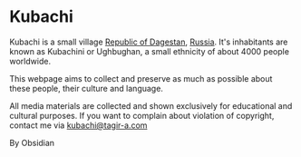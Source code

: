 
# Kubachi

Kubachi is a small village [Republic of Dagestan](https://en.wikipedia.org/wiki/Republic_of_Dagestan), [Russia](https://en.wikipedia.org/wiki/Russia "Dakhadayevsky District"). 
It's inhabitants are known as Kubachini or Ughbughan, a small ethnicity of about 4000 people worldwide.

This webpage aims to collect and preserve as much as possible about these people, their culture and language.

All media materials are collected and shown exclusively for educational and cultural purposes.
If you want to complain about violation of copyright, contact me via kubachi@tagir-a.com

By Obsidian
